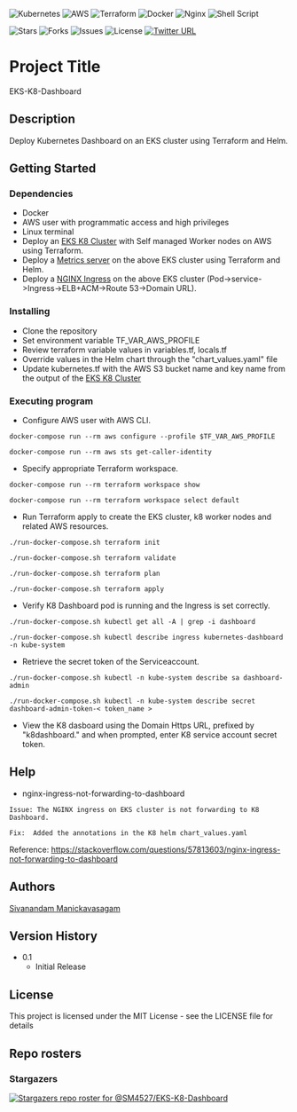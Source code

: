 <p align="center">

![Kubernetes](https://img.shields.io/badge/kubernetes-%23326ce5.svg?style=for-the-badge&logo=kubernetes&logoColor=white) ![AWS](https://img.shields.io/badge/AWS-%23FF9900.svg?style=for-the-badge&logo=amazon-aws&logoColor=white) ![Terraform](https://img.shields.io/badge/terraform-%235835CC.svg?style=for-the-badge&logo=terraform&logoColor=white) ![Docker](https://img.shields.io/badge/docker-%230db7ed.svg?style=for-the-badge&logo=docker&logoColor=white) ![Nginx](https://img.shields.io/badge/nginx-%23009639.svg?style=for-the-badge&logo=nginx&logoColor=white) ![Shell Script](https://img.shields.io/badge/shell_script-%23121011.svg?style=for-the-badge&logo=gnu-bash&logoColor=white)

![Stars](https://img.shields.io/github/stars/SM4527/EKS-K8-Dashboard?style=for-the-badge) ![Forks](https://img.shields.io/github/forks/SM4527/EKS-K8-Dashboard?style=for-the-badge) ![Issues](https://img.shields.io/github/issues/SM4527/EKS-K8-Dashboard?style=for-the-badge) ![License](https://img.shields.io/github/license/SM4527/EKS-K8-Dashboard?style=for-the-badge) [![Twitter URL](https://img.shields.io/twitter/url/https/twitter.com/Tamizhan99.svg?style=for-the-badge&label=Follow%20%40Tamizhan99)](https://twitter.com/Tamizhan99) 

</p>

# Project Title

EKS-K8-Dashboard

## Description

Deploy Kubernetes Dashboard on an EKS cluster using Terraform and Helm.

## Getting Started

### Dependencies

* Docker
* AWS user with programmatic access and high privileges 
* Linux terminal
* Deploy an [EKS K8 Cluster](https://github.com/SM4527/EKS-Terraform) with Self managed Worker nodes on AWS using Terraform.
* Deploy a [Metrics server](https://github.com/SM4527/EKS-Metrics-server) on the above EKS cluster using Terraform and Helm.
* Deploy a [NGINX Ingress](https://github.com/SM4527/EKS-Nginx-Ingress) on the above EKS cluster (Pod->service->Ingress->ELB+ACM->Route 53->Domain URL).

### Installing

* Clone the repository
* Set environment variable TF_VAR_AWS_PROFILE
* Review terraform variable values in variables.tf, locals.tf
* Override values in the Helm chart through the "chart_values.yaml" file
* Update kubernetes.tf with the AWS S3 bucket name and key name from the output of the [EKS K8 Cluster](https://github.com/SM4527/EKS-Terraform/blob/master/outputs.tf)

### Executing program

* Configure AWS user with AWS CLI.

```
docker-compose run --rm aws configure --profile $TF_VAR_AWS_PROFILE

docker-compose run --rm aws sts get-caller-identity
```

* Specify appropriate Terraform workspace.

```
docker-compose run --rm terraform workspace show

docker-compose run --rm terraform workspace select default
```

* Run Terraform apply to create the EKS cluster, k8 worker nodes and related AWS resources.

```
./run-docker-compose.sh terraform init

./run-docker-compose.sh terraform validate

./run-docker-compose.sh terraform plan

./run-docker-compose.sh terraform apply
```

* Verify K8 Dashboard pod is running and the Ingress is set correctly.

```
./run-docker-compose.sh kubectl get all -A | grep -i dashboard

./run-docker-compose.sh kubectl describe ingress kubernetes-dashboard -n kube-system
```

* Retrieve the secret token of the Serviceaccount.

```
./run-docker-compose.sh kubectl -n kube-system describe sa dashboard-admin

./run-docker-compose.sh kubectl -n kube-system describe secret dashboard-admin-token-< token_name >
```

* View the K8 dasboard using the Domain Https URL, prefixed by "k8dashboard." and when prompted, enter K8 service account secret token.

## Help

* nginx-ingress-not-forwarding-to-dashboard

```
Issue: The NGINX ingress on EKS cluster is not forwarding to K8 Dashboard.

Fix:  Added the annotations in the K8 helm chart_values.yaml
```

Reference: https://stackoverflow.com/questions/57813603/nginx-ingress-not-forwarding-to-dashboard

## Authors

[Sivanandam Manickavasagam](https://www.linkedin.com/in/sivanandammanickavasagam)

## Version History

* 0.1
    * Initial Release

## License

This project is licensed under the MIT License - see the LICENSE file for details

## Repo rosters

### Stargazers

[![Stargazers repo roster for @SM4527/EKS-K8-Dashboard](https://reporoster.com/stars/dark/SM4527/EKS-K8-Dashboard)](https://github.com/SM4527/EKS-K8-Dashboard/stargazers)
